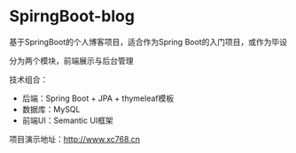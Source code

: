 # SpirngBoot-blog
基于SpringBoot的个人博客项目，适合作为Spring Boot的入门项目，或作为毕设

分为两个模块，前端展示与后台管理

技术组合：
- 后端：Spring Boot + JPA + thymeleaf模板
- 数据库：MySQL
- 前端UI：Semantic UI框架

项目演示地址：http://www.xc768.cn
